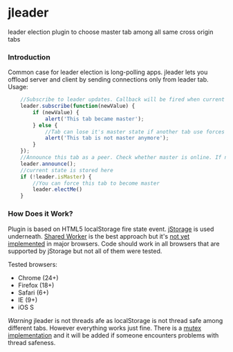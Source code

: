 jleader
=======

leader election plugin to choose master tab among all same cross origin tabs

### Introduction

Common case for leader election is long-polling apps. jleader lets you offload server and client by sending connections only from leader tab.
Usage:
```javascript
	//Subscribe to leader updates. Callback will be fired when current tab changes it's state.
	leader.subscribe(function(newValue) {
		if (newValue) {
			alert('This tab became master');
		} else {
			//Tab can lose it's master state if another tab use forces (explicitly calls electMe())
			alert('This tab is not master anymore');
		}
	});
	//Announce this tab as a peer. Check whether master is online. If not - elect this tab as master
	leader.announce();
	//current state is stored here
	if (!leader.isMaster) {
		//You can force this tab to become master
		leader.electMe()
	}
```


### How Does it Work?

Plugin is based on HTML5 localStorage fire state event. [jStorage](https://github.com/andris9/jStorage) is used underneath.
[Shared Worker](http://www.w3.org/TR/workers/#shared-workers-introduction) is the best approach but it's [not yet implemented](http://caniuse.com/#feat=sharedworkers) in major browsers. Code should work in all browsers that are supported by jStorage but not all of them were tested.

Tested browsers:
* Chrome (24+)
* Firefox (18+)
* Safari (6+)
* IE (9+)
* iOS S


*Warning* jleader is not threads afe as localStorage is not thread safe among different tabs. However everything works just fine. There is a [mutex implementation](http://balpha.de/2012/03/javascript-concurrency-and-locking-the-html5-localstorage/) and it will be added if someone encounters problems with thread safeness.
